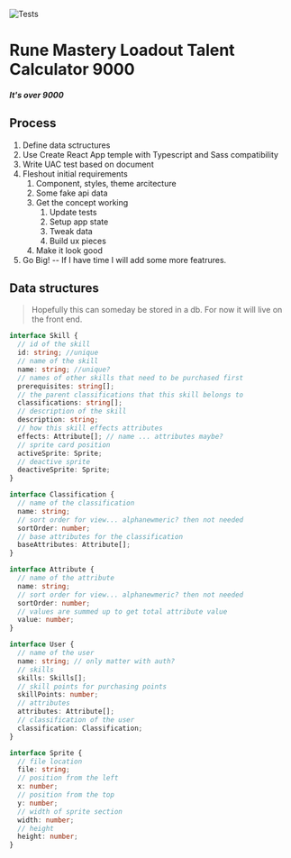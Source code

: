 ![Tests](https://github.com/bcbrian/skill-tree/workflows/Node.js%20CI/badge.svg)

# Rune Mastery Loadout Talent Calculator 9000

##### It's over 9000

## Process

1. Define data sctructures
1. Use Create React App temple with Typescript and Sass compatibility
1. Write UAC test based on document
1. Fleshout initial requirements
   1. Component, styles, theme arcitecture
   2. Some fake api data
   3. Get the concept working
      1. Update tests
      2. Setup app state
      3. Tweak data
      4. Build ux pieces
   4. Make it look good
2. Go Big! -- If I have time I will add some more featrures.

## Data structures

> Hopefully this can someday be stored in a db. For now it will live on the front end.

```ts
interface Skill {
  // id of the skill
  id: string; //unique
  // name of the skill
  name: string; //unique?
  // names of other skills that need to be purchased first
  prerequisites: string[];
  // the parent classifications that this skill belongs to
  classifications: string[];
  // description of the skill
  description: string;
  // how this skill effects attributes
  effects: Attribute[]; // name ... attributes maybe?
  // sprite card position
  activeSprite: Sprite;
  // deactive sprite
  deactiveSprite: Sprite;
}

interface Classification {
  // name of the classification
  name: string;
  // sort order for view... alphanewmeric? then not needed
  sortOrder: number;
  // base attributes for the classification
  baseAttributes: Attribute[];
}

interface Attribute {
  // name of the attribute
  name: string;
  // sort order for view... alphanewmeric? then not needed
  sortOrder: number;
  // values are summed up to get total attribute value
  value: number;
}

interface User {
  // name of the user
  name: string; // only matter with auth?
  // skills
  skills: Skills[];
  // skill points for purchasing points
  skillPoints: number;
  // attributes
  attributes: Attribute[];
  // classification of the user
  classification: Classification;
}

interface Sprite {
  // file location
  file: string;
  // position from the left
  x: number;
  // position from the top
  y: number;
  // width of sprite section
  width: number;
  // height
  height: number;
}
```
